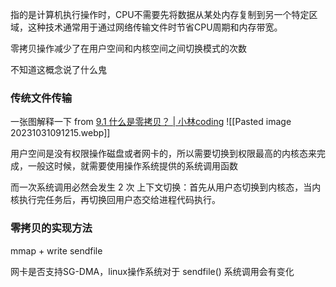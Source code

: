 
指的是计算机执行操作时，CPU不需要先将数据从某处内存复制到另一个特定区域，这种技术通常用于通过网络传输文件时节省CPU周期和内存带宽。

零拷贝操作减少了在用户空间和内核空间之间切换模式的次数

不知道这概念说了什么鬼

### 传统文件传输

一张图解释一下
from [9.1 什么是零拷贝？ | 小林coding](https://www.xiaolincoding.com/os/8_network_system/zero_copy.html#%E4%BC%A0%E7%BB%9F%E7%9A%84%E6%96%87%E4%BB%B6%E4%BC%A0%E8%BE%93%E6%9C%89%E5%A4%9A%E7%B3%9F%E7%B3%95)
![[Pasted image 20231031091215.webp]]

用户空间是没有权限操作磁盘或者网卡的，所以需要切换到权限最高的内核态来完成，一般这时候，就需要使用操作系统提供的系统调用函数

而一次系统调用必然会发生 2 次 上下文切换：首先从用户态切换到内核态，当内核执行完任务后，再切换回用户态交给进程代码执行。

### 零拷贝的实现方法

mmap + write
sendfile

网卡是否支持SG-DMA，linux操作系统对于 sendfile() 系统调用会有变化









